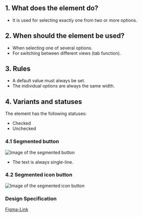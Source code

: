 ## 1. What does the element do?
*   It is used for selecting exactly one from two or more options.

## 2. When should the element be used?
*   When selecting one of several options.
*   For switching between different views (tab function).

## 3. Rules
*   A default value must always be set.
*   The individual options are always the same width.

## 4. Variants and statuses

<label class="switch" style="display:none"><input type="checkbox"><span class="slider round"></span></label>

The element has the following statuses:
*   Checked
*   Unchecked

### 4.1 Segmented button
![Image of the segmented button](https://raw.githubusercontent.com/sbb-design-systems/design-system-mobile-documentation/doku-update/documentation/segmented-button/images/ME11_Text.png 'class: image light')

*   The text is always single-line.

### 4.2 Segmented icon button
![Image of the segmented icon button](https://raw.githubusercontent.com/sbb-design-systems/design-system-mobile-documentation/doku-update/documentation/segmented-button/images/ME11_Icon.png 'class: image light')

### Design Specification
[Figma-Link](https://www.figma.com/file/WOtLIam1xwrqcgnAITsEhV/Design-System-Mobile?node-id=12%3A2073)